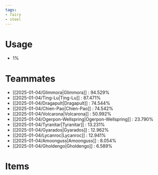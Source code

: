 ```yaml
---
tags:
- fairy
- steel
---
```

# Usage
- 1%
# Teammates
- [[2025-01-04/Glimmora|Glimmora]] : 94.529%
- [[2025-01-04/Ting-Lu|Ting-Lu]] : 87.471%
- [[2025-01-04/Dragapult|Dragapult]] : 74.544%
- [[2025-01-04/Chien-Pao|Chien-Pao]] : 74.542%
- [[2025-01-04/Volcarona|Volcarona]] : 50.992%
- [[2025-01-04/Ogerpon-Wellspring|Ogerpon-Wellspring]] : 23.790%
- [[2025-01-04/Tyranitar|Tyranitar]] : 13.231%
- [[2025-01-04/Gyarados|Gyarados]] : 12.962%
- [[2025-01-04/Lycanroc|Lycanroc]] : 12.941%
- [[2025-01-04/Amoonguss|Amoonguss]] : 8.054%
- [[2025-01-04/Gholdengo|Gholdengo]] : 6.589%
# Items